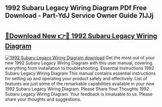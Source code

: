 ## 1992 Subaru Legacy Wiring Diagram PDf Free Download - Part-YdJ Service Owner Guide 7IJJj

# <h2><a href="http://dfiuyj.blite.top/?on=1992+Subaru+Legacy+Wiring+Diagram">🔗Download New 👉🔴 1992 Subaru Legacy Wiring Diagram</a></h2>

[![1992 Subaru Legacy Wiring Diagram download](https://i.imgur.com/lujVjoI.png)](http://dfiuyj.blite.top/?on=1992+Subaru+Legacy+Wiring+Diagram)
Get the most out of your new 1992 Subaru Legacy Wiring Diagram with this user manual, covering everything from installation to troubleshooting. Essential Instructions 1992 Subaru Legacy Wiring Diagram This manual contains essential instructions for setting up and operating your product safely and effectively. List of features are just some of the remarkable capabilities available in your new 1992 Subaru Legacy Wiring Diagram. Please Share Your Thoughts 1992 Subaru Legacy Wiring Diagram. Your feedback is invaluable to us. Please share your thoughts and suggestions.
